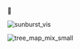 🌳

![sunburst_vis](https://github.com/mR4smussen/bachelorproject-UBI-2024/assets/101742082/e8080782-ae88-4cd3-bbd4-68bd0b5ae622)

![tree_map_mix_small](https://github.com/mR4smussen/bachelorproject-UBI-2024/assets/101742082/c34d985d-096a-4035-88fa-e1ba48e3538e)
